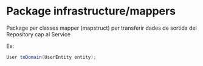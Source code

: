 # Package infrastructure/mappers
Package per classes mapper (mapstruct) per transferir dades de sortida del Repository cap al Service

Ex:
````java
User toDomain(UserEntity entity);
````